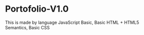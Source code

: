 # Portofolio-V1.0
This is made by language JavaScript Basic, Basic HTML + HTML5 Semantics, Basic CSS 
